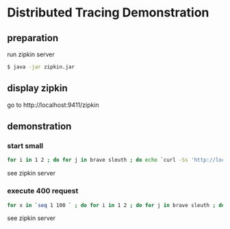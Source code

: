 # Distributed Tracing Demonstration
## preparation
run zipkin server
```bash
$ java -jar zipkin.jar
```

## display zipkin
go to http://localhost:9411/zipkin

## demonstration
### start small
```bash
for i in 1 2 ; do for j in brave sleuth ; do echo `curl -Ss 'http://localhost:808'$i'/to-'$j` ; done ; done
```

see zipkin server

### execute 400 request
```bash
for x in `seq 1 100 ` ; do for i in 1 2 ; do for j in brave sleuth ; do echo `curl -Ss 'http://localhost:808'$i'/to-'$j` ; done ; done ; done
```

see zipkin server
